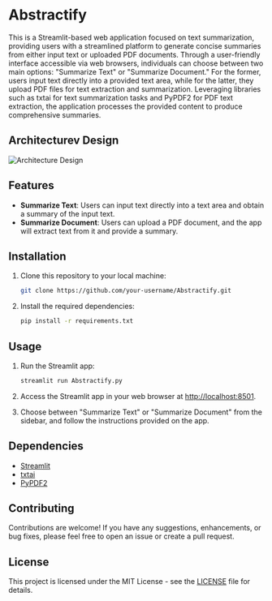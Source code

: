 # Abstractify

This is a Streamlit-based web application focused on text summarization, providing users with a streamlined platform to generate concise summaries from either input text or uploaded PDF documents. Through a user-friendly interface accessible via web browsers, individuals can choose between two main options: "Summarize Text" or "Summarize Document." For the former, users input text directly into a provided text area, while for the latter, they upload PDF files for text extraction and summarization. Leveraging libraries such as txtai for text summarization tasks and PyPDF2 for PDF text extraction, the application processes the provided content to produce comprehensive summaries. 
## Architecturev Design

![Architecture Design](https://github.com/rishii100/Abstractify/assets/98979613/52df446b-5f8e-4a32-82da-2d7a18bf706b)

## Features

- **Summarize Text**: Users can input text directly into a text area and obtain a summary of the input text.
- **Summarize Document**: Users can upload a PDF document, and the app will extract text from it and provide a summary.

## Installation

1. Clone this repository to your local machine:

    ```bash
    git clone https://github.com/your-username/Abstractify.git
    ```

2. Install the required dependencies:

    ```bash
    pip install -r requirements.txt
    ```

## Usage

1. Run the Streamlit app:

    ```bash
    streamlit run Abstractify.py
    ```

2. Access the Streamlit app in your web browser at [http://localhost:8501](http://localhost:8501).

3. Choose between "Summarize Text" or "Summarize Document" from the sidebar, and follow the instructions provided on the app.

## Dependencies

- [Streamlit](https://streamlit.io/)
- [txtai](https://github.com/neuml/txtai)
- [PyPDF2](https://github.com/mstamy2/PyPDF2)

## Contributing

Contributions are welcome! If you have any suggestions, enhancements, or bug fixes, please feel free to open an issue or create a pull request.

## License

This project is licensed under the MIT License - see the [LICENSE](LICENSE) file for details.


